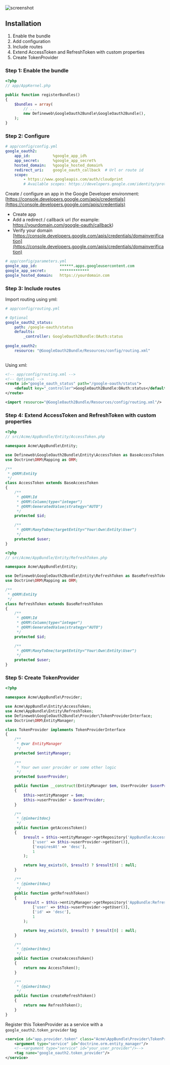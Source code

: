 ![screenshot](https://puu.sh/uqV7J/6552dbe827.png)

## Installation

1. Enable the bundle
2. Add configuration
3. Include routes
4. Extend AccessToken and RefreshToken with custom properties
5. Create TokenProvider

### Step 1: Enable the bundle

``` php
<?php
// app/AppKernel.php

public function registerBundles()
{
    $bundles = array(
        // ...
        new Defineweb\GoogleOauth2Bundle\GoogleOauth2Bundle(),
    );
}
```

### Step 2: Configure

``` yaml
# app/config/config.yml
google_oauth2:
    app_id:          %google_app_id%
    app_secret:      %google_app_secret%
    hosted_domain:   %google_hosted_domain% 
    redirect_uri:    google_oauth_callback  # Url or route id
    scope:
        - https://www.googleapis.com/auth/cloudprint
        # Available scopes: https://developers.google.com/identity/protocols/googlescopes
```

Create / configure an app in the Google Developer environment: [https://console.developers.google.com/apis/credentials](https://console.developers.google.com/apis/credentials)
 - Create app
 - Add a redirect / callback url (for example: https://yourdomain.com/google-oauth/callback)
 - Verify your domain [https://console.developers.google.com/apis/credentials/domainverification](https://console.developers.google.com/apis/credentials/domainverification)

``` yaml
# app/config/parameters.yml
google_app_id:          ******.apps.googleusercontent.com
google_app_secret:      *************
google_hosted_domain:   https://yourdomain.com
```

### Step 3: Include routes

Import routing using yml:
``` yaml
# app/config/routing.yml

# Optional
google_oauth2_status:
    path: /google-oauth/status
    defaults:
        _controller: GoogleOauth2Bundle:OAuth:status
    
google_oauth2:
    resource: "@GoogleOauth2Bundle/Resources/config/routing.xml"
    
```
Using xml:
``` xml
<!-- app/config/routing.xml -->
<!-- Optional -->
<route id="google_oauth_status" path="/google-oauth/status">
    <default key="_controller">GoogleOauth2Bundle:OAuth:status</default>
</route>

<import resource="@GoogleOauth2Bundle/Resources/config/routing.xml"/>
```

### Step 4: Extend AccessToken and RefreshToken with custom properties
``` php
<?php
// src/Acme/AppBundle/Entity/AccessToken.php

namespace Acme\AppBundle\Entity;

use Defineweb\GoogleOauth2Bundle\Entity\AccessToken as BaseAccessToken;
use Doctrine\ORM\Mapping as ORM;

/**
 * @ORM\Entity
 */
class AccessToken extends BaseAccessToken
{
    /**
     * @ORM\Id
     * @ORM\Column(type="integer")
     * @ORM\GeneratedValue(strategy="AUTO")
     */
    protected $id;

    /**
     * @ORM\ManyToOne(targetEntity="Your\Own\Entity\User")
     */
    protected $user;
}
```

``` php
<?php
// src/Acme/AppBundle/Entity/RefreshToken.php

namespace Acme\AppBundle\Entity;

use Defineweb\GoogleOauth2Bundle\Entity\RefreshToken as BaseRefreshToken;
use Doctrine\ORM\Mapping as ORM;

/**
 * @ORM\Entity
 */
class RefreshToken extends BaseRefreshToken
{
    /**
     * @ORM\Id
     * @ORM\Column(type="integer")
     * @ORM\GeneratedValue(strategy="AUTO")
     */
    protected $id;

    /**
     * @ORM\ManyToOne(targetEntity="Your\Own\Entity\User")
     */
    protected $user;
}
```

### Step 5: Create TokenProvider
``` php
<?php

namespace Acme\AppBundle\Provider;

use Acme\AppBundle\Entity\AccessToken;
use Acme\AppBundle\Entity\RefreshToken;
use Defineweb\GoogleOauth2Bundle\Provider\TokenProviderInterface;
use Doctrine\ORM\EntityManager;

class TokenProvider implements TokenProviderInterface
{
    /**
     * @var EntityManager
     */
    protected $entityManager;
    
    /**
     * Your own user provider or some other logic
     */
    protected $userProvider;

    public function __construct(EntityManager $em, UserProvider $userProvider)
    {
        $this->entityManager = $em;
        $this->userProvider = $userProvider;
    }

    /**
     * {@inheritdoc}
     */
    public function getAccessToken()
    {
        $result = $this->entityManager->getRepository('AppBundle:AccessToken')->findBy(
            ['user' => $this->userProvider->getUser()],
            ['expiresAt' => 'desc'],
            1
        );

        return key_exists(0, $result) ? $result[0] : null;
    }

    /**
     * {@inheritdoc}
     */
    public function getRefreshToken()
    {
        $result = $this->entityManager->getRepository('AppBundle:RefreshToken')->findBy(
            ['user' => $this->userProvider->getUser()],
            ['id' => 'desc'],
            1
        );

        return key_exists(0, $result) ? $result[0] : null;
    }

    /**
     * {@inheritdoc}
     */
    public function createAccessToken()
    {
        return new AccessToken();
    }

    /**
     * {@inheritdoc}
     */
    public function createRefreshToken()
    {
        return new RefreshToken();
    }
}
```

Register this TokenProvider as a service with a `google_oauth2.token_provider` tag

``` xml
<service id="app.provider.token" class="Acme\AppBundle\Provider\TokenProvider">
    <argument type="service" id="doctrine.orm.entity_manager"/>
    <!--<argument type="service" id="your_user_provider"/>-->
    <tag name="google_oauth2.token_provider"/>
</service>
```
